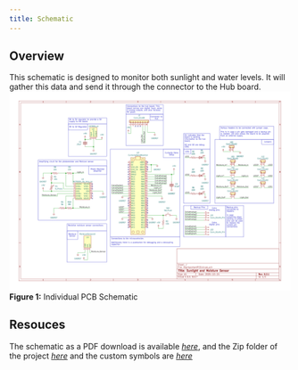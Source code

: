 ```yaml
---
title: Schematic
---
```


## Overview

This schematic is designed to monitor both sunlight and water levels. It will gather this data and send it through the connector to the Hub board.
![BigImportantPCB_page-0001](PCB.png)
**Figure 1:** Individual PCB Schematic



## Resouces
The schematic as a PDF download is available [*here*](PCB.pdf), and the Zip folder of the project [*here*](PCB.zip) and the custom symbols are [*here*](https://github.com/user-attachments/files/23012686/Subsystem.Schematic.Design.LDA.Custom.Symbols.zip)
